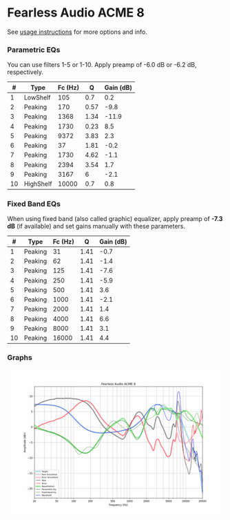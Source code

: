 # Fearless Audio ACME 8
See [usage instructions](https://github.com/jaakkopasanen/AutoEq#usage) for more options and info.

### Parametric EQs
You can use filters 1-5 or 1-10. Apply preamp of -6.0 dB or -6.2 dB, respectively.

|   # | Type      |   Fc (Hz) |    Q |   Gain (dB) |
|-----|-----------|-----------|------|-------------|
|   1 | LowShelf  |       105 | 0.7  |         0.2 |
|   2 | Peaking   |       170 | 0.57 |        -9.8 |
|   3 | Peaking   |      1368 | 1.34 |       -11.9 |
|   4 | Peaking   |      1730 | 0.23 |         8.5 |
|   5 | Peaking   |      9372 | 3.83 |         2.3 |
|   6 | Peaking   |        37 | 1.81 |        -0.2 |
|   7 | Peaking   |      1730 | 4.62 |        -1.1 |
|   8 | Peaking   |      2394 | 3.54 |         1.7 |
|   9 | Peaking   |      3167 | 6    |        -2.1 |
|  10 | HighShelf |     10000 | 0.7  |         0.8 |

### Fixed Band EQs
When using fixed band (also called graphic) equalizer, apply preamp of **-7.3 dB** (if available) and set gains manually with these parameters.

|   # | Type    |   Fc (Hz) |    Q |   Gain (dB) |
|-----|---------|-----------|------|-------------|
|   1 | Peaking |        31 | 1.41 |        -0.7 |
|   2 | Peaking |        62 | 1.41 |        -1.4 |
|   3 | Peaking |       125 | 1.41 |        -7.6 |
|   4 | Peaking |       250 | 1.41 |        -5.9 |
|   5 | Peaking |       500 | 1.41 |         3.6 |
|   6 | Peaking |      1000 | 1.41 |        -2.1 |
|   7 | Peaking |      2000 | 1.41 |         1.4 |
|   8 | Peaking |      4000 | 1.41 |         6.6 |
|   9 | Peaking |      8000 | 1.41 |         3.1 |
|  10 | Peaking |     16000 | 1.41 |         4.4 |

### Graphs
![](./Fearless%20Audio%20ACME%208.png)
